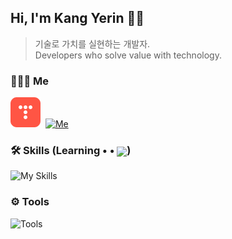 ## Hi, I'm Kang Yerin 👋🏻
>  기술로 가치를 실현하는 개발자. <br>
> Developers who solve value with technology.

### 👩🏻‍💻 Me
[![Me](assets/tistory.png)](https://kyer5.tistory.com/) &nbsp;[![Me](https://go-skill-icons.vercel.app/api/icons?i=linkedin)](https://www.linkedin.com/in/kyer5/)

### 🛠 Skills (Learning • • <img align="center" width="20px" src="https://github.githubassets.com/images/mona-loading-dark.gif"/>)
  ![My Skills](https://go-skill-icons.vercel.app/api/icons?i=java,spring,mysql)

### ⚙️ Tools
  ![Tools](https://go-skill-icons.vercel.app/api/icons?i=idea,git)
